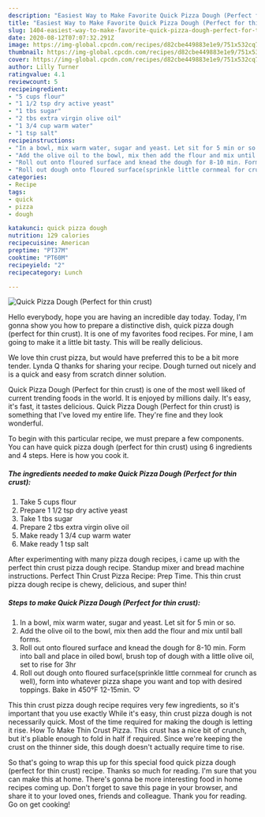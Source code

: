 ```yaml
---
description: "Easiest Way to Make Favorite Quick Pizza Dough (Perfect for thin crust)"
title: "Easiest Way to Make Favorite Quick Pizza Dough (Perfect for thin crust)"
slug: 1404-easiest-way-to-make-favorite-quick-pizza-dough-perfect-for-thin-crust
date: 2020-08-12T07:07:32.291Z
image: https://img-global.cpcdn.com/recipes/d82cbe449883e1e9/751x532cq70/quick-pizza-dough-perfect-for-thin-crust-recipe-main-photo.jpg
thumbnail: https://img-global.cpcdn.com/recipes/d82cbe449883e1e9/751x532cq70/quick-pizza-dough-perfect-for-thin-crust-recipe-main-photo.jpg
cover: https://img-global.cpcdn.com/recipes/d82cbe449883e1e9/751x532cq70/quick-pizza-dough-perfect-for-thin-crust-recipe-main-photo.jpg
author: Lilly Turner
ratingvalue: 4.1
reviewcount: 5
recipeingredient:
- "5 cups flour"
- "1 1/2 tsp dry active yeast"
- "1 tbs sugar"
- "2 tbs extra virgin olive oil"
- "1 3/4 cup warm water"
- "1 tsp salt"
recipeinstructions:
- "In a bowl, mix warm water, sugar and yeast. Let sit for 5 min or so."
- "Add the olive oil to the bowl, mix then add the flour and mix until ball forms."
- "Roll out onto floured surface and knead the dough for 8-10 min. Form into ball and place in oiled bowl, brush top of dough with a little olive oil, set to rise for 3hr"
- "Roll out dough onto floured surface(sprinkle little cornmeal for crunch as well), form into whatever pizza shape you want and top with desired toppings. Bake in 450°F 12-15min. ♡"
categories:
- Recipe
tags:
- quick
- pizza
- dough

katakunci: quick pizza dough 
nutrition: 129 calories
recipecuisine: American
preptime: "PT37M"
cooktime: "PT60M"
recipeyield: "2"
recipecategory: Lunch

---
```



![Quick Pizza Dough (Perfect for thin crust)](https://img-global.cpcdn.com/recipes/d82cbe449883e1e9/751x532cq70/quick-pizza-dough-perfect-for-thin-crust-recipe-main-photo.jpg)

Hello everybody, hope you are having an incredible day today. Today, I'm gonna show you how to prepare a distinctive dish, quick pizza dough (perfect for thin crust). It is one of my favorites food recipes. For mine, I am going to make it a little bit tasty. This will be really delicious.

We love thin crust pizza, but would have preferred this to be a bit more tender. Lynda Q thanks for sharing your recipe. Dough turned out nicely and is a quick and easy from scratch dinner solution.

Quick Pizza Dough (Perfect for thin crust) is one of the most well liked of current trending foods in the world. It is enjoyed by millions daily. It's easy, it's fast, it tastes delicious. Quick Pizza Dough (Perfect for thin crust) is something that I've loved my entire life. They're fine and they look wonderful.


To begin with this particular recipe, we must prepare a few components. You can have quick pizza dough (perfect for thin crust) using 6 ingredients and 4 steps. Here is how you cook it.

<!--inarticleads1-->

##### The ingredients needed to make Quick Pizza Dough (Perfect for thin crust):

1. Take 5 cups flour
1. Prepare 1 1/2 tsp dry active yeast
1. Take 1 tbs sugar
1. Prepare 2 tbs extra virgin olive oil
1. Make ready 1 3/4 cup warm water
1. Make ready 1 tsp salt


After experimenting with many pizza dough recipes, i came up with the perfect thin crust pizza dough recipe. Standup mixer and bread machine instructions. Perfect Thin Crust Pizza Recipe: Prep Time. This thin crust pizza dough recipe is chewy, delicious, and super thin! 

<!--inarticleads2-->

##### Steps to make Quick Pizza Dough (Perfect for thin crust):

1. In a bowl, mix warm water, sugar and yeast. Let sit for 5 min or so.
1. Add the olive oil to the bowl, mix then add the flour and mix until ball forms.
1. Roll out onto floured surface and knead the dough for 8-10 min. Form into ball and place in oiled bowl, brush top of dough with a little olive oil, set to rise for 3hr
1. Roll out dough onto floured surface(sprinkle little cornmeal for crunch as well), form into whatever pizza shape you want and top with desired toppings. Bake in 450°F 12-15min. ♡


This thin crust pizza dough recipe requires very few ingredients, so it&#39;s important that you use exactly While it&#39;s easy, thin crust pizza dough is not necessarily quick. Most of the time required for making the dough is letting it rise. How To Make Thin Crust Pizza. This crust has a nice bit of crunch, but it&#39;s pliable enough to fold in half if required. Since we&#39;re keeping the crust on the thinner side, this dough doesn&#39;t actually require time to rise. 

So that's going to wrap this up for this special food quick pizza dough (perfect for thin crust) recipe. Thanks so much for reading. I'm sure that you can make this at home. There's gonna be more interesting food in home recipes coming up. Don't forget to save this page in your browser, and share it to your loved ones, friends and colleague. Thank you for reading. Go on get cooking!
